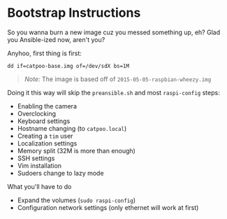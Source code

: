 # Bootstrap Instructions

So you wanna burn a new image cuz you messed something up, eh? Glad you
Ansible-ized now, aren't you? 

Anyhoo, first thing is first: 

	dd if=catpoo-base.img of=/dev/sdX bs=1M
	
> *Note:* The image is based off of `2015-05-05-raspbian-wheezy.img`

Doing it this way will skip the `preansible.sh` and most `raspi-config` steps:

* Enabling the camera
* Overclocking
* Keyboard settings
* Hostname changing (to `catpoo.local`)
* Creating a `tim` user
* Localization settings
* Memory split (32M is more than enough)
* SSH settings
* Vim installation
* Sudoers change to lazy mode

What you'll have to do 

* Expand the volumes (`sudo raspi-config`)
* Configuration network settings (only ethernet will work at first)









